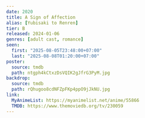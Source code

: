 ```yaml
---
date: 2020
title: A Sign of Affection
alias: [Yubisaki to Renren]
tier: B
released: 2024-01-06
genres: [adult cast, romance]
seen:
  first: "2025-08-05T23:48:00+07:00"
  last: "2025-08-08T01:20:00+07:00"
poster:
  source: tmdb
  path: ntgph4kCtxzDsVQIK2gJfrG3PyM.jpg
backdrop:
  source: tmdb
  path: rQhugoo8cdNFZpFKp4ppO9jJkNU.jpg
link:
  MyAnimeList: https://myanimelist.net/anime/55866
  TMDB: https://www.themoviedb.org/tv/230059
---
```

